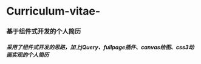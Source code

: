 # Curriculum-vitae-

###  基于组件式开发的个人简历
##### 采用了组件式开发的思路，加上jQuery、fullpage插件、canvas绘图、css3动画实现的个人简历
